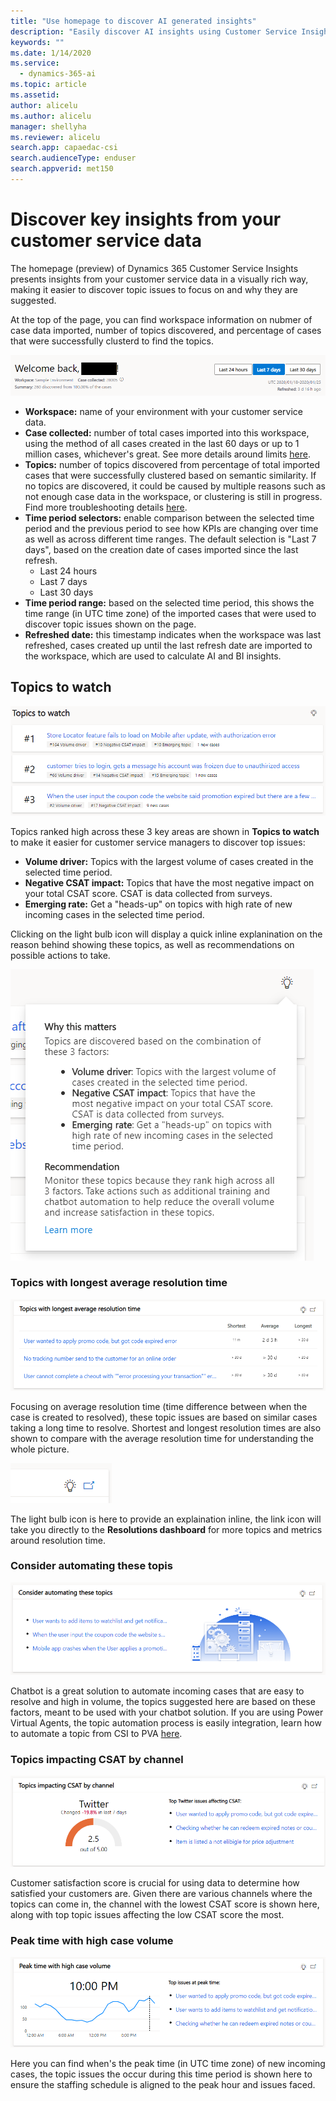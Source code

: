 ```yaml
---
title: "Use homepage to discover AI generated insights"
description: "Easily discover AI insights using Customer Service Insights homepage"
keywords: ""
ms.date: 1/14/2020
ms.service:
  - dynamics-365-ai
ms.topic: article
ms.assetid: 
author: alicelu
ms.author: alicelu
manager: shellyha
ms.reviewer: alicelu
search.app: capaedac-csi
search.audienceType: enduser
search.appverid: met150
---
```


# Discover key insights from your customer service data

The homepage (preview) of Dynamics 365 Customer Service Insights presents insights from your customer service data in a visually rich way, making it easier to discover topic issues to focus on and why they are suggested. 

At the top of the page, you can find workspace information on nubmer of case data imported, number of topics discovered, and percentage of cases that were successfully clusterd to find the topics. 

![homepage header](media/home_header.png)

* **Workspace:**  name of your environment with your customer service data.
* **Case collected:** number of total cases imported into this workspace, using the method of all cases created in the last 60 days or up to 1 million cases, whichever's great. See more details around limits [here](https://docs.microsoft.com/dynamics365/ai/customer-service-insights/service-limits).
* **Topics:** number of topics discovered from percentage of total imported cases that were successfully clustered based on semantic similarity. If no topics are discovered, it could be caused by multiple reasons such as not enough case data in the workspace, or clustering is still in progress. Find more troubleshooting details [here](https://docs.microsoft.com/dynamics365/ai/customer-service-insights/topics-page#troubleshooting-empty-topics-page).
* **Time period selectors:** enable comparison between the selected time period and the previous period to see how KPIs are changing over time as well as across different time ranges. The default selection is "Last 7 days", based on the creation date of cases imported since the last refresh. 
  * Last 24 hours
  * Last 7 days
  * Last 30 days
* **Time period range:** based on the selected time period, this shows the time range (in UTC time zone) of the imported cases that were used to discover topic issues shown on the page.  
* **Refreshed date:** this timestamp indicates when the workspace was last refreshed, cases created up until the last refresh date are imported to the workspace, which are used to calculate AI and BI insights. 

## Topics to watch 

![topics to watch](media/home_topicstowatch.png)

Topics ranked high across these 3 key areas are shown in **Topics to watch** to make it easier for customer service managers to discover top issues:
  
  * **Volume driver:** Topics with the largest volume of cases created in the selected time period.
  * **Negative CSAT impact:** Topics that have the most negative impact on your total CSAT score. CSAT is data collected from surveys.
  * **Emerging rate:** Get a "heads-up" on topics with high rate of new incoming cases in the selected time period.

Clicking on the light bulb icon will display a quick inline explanination on the reason behind showing these topics, as well as recommendations on possible actions to take. 

![topics to watch insights](media/home_topicstowatch_insights.png)


### Topics with longest average resolution time

![topics with longest average resolution time](media/home_avgrestime.png)

Focusing on average resolution time (time difference between when the case is created to resolved), these topic issues are based on similar cases taking a long time to resolve. Shortest and longest resolution times are also shown to compare with the average resolution time for understanding the whole picture. 

![card insights and link to relevant dashboard](media/home_resolution_icons.png)

The light bulb icon is here to provide an explaination inline, the link icon will take you directly to the **Resolutions dashboard** for more topics and metrics around resolution time.

### Consider automating these topis

![topics that are automation candidates for chatbots](media/home_automationcandidates.png)

Chatbot is a great solution to automate incoming cases that are easy to resolve and high in volume, the topics suggested here are based on these factors, meant to be used with your chatbot solution. If you are using Power Virtual Agents, the topic automation process is easily integration, learn how to automate a topic from CSI to PVA [here](https://docs.microsoft.com/dynamics365/ai/customer-service-insights/automate-topics).

### Topics impacting CSAT by channel

![topics that impacts CSAT by channel](media/home_csatchannel.png)

Customer satisfaction score is crucial for using data to determine how satisfied your customers are. Given there are various channels where the topics can come in, the channel with the lowest CSAT score is shown here, along with top topic issues affecting the low CSAT score the most. 

### Peak time with high case volume
![peak time with high case volume and relevanat topics](media/home_peaktime.png)

Here you can find when's the peak time (in UTC time zone) of new incoming cases, the topic issues the occur during this time period is shown here to ensure the staffing schedule is aligned to the peak hour and issues faced. 


